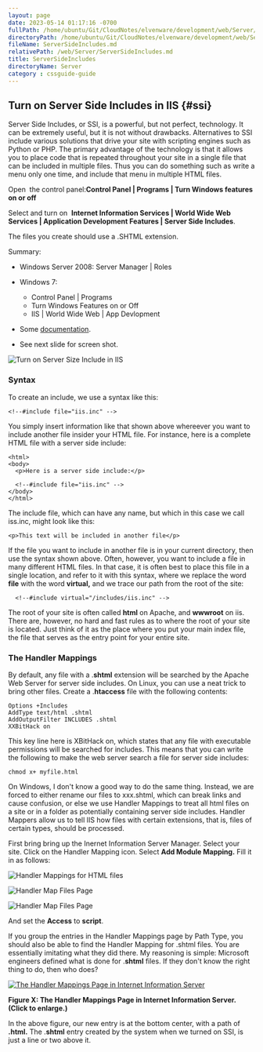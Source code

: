 ```yaml
---
layout: page
date: 2023-05-14 01:17:16 -0700
fullPath: /home/ubuntu/Git/CloudNotes/elvenware/development/web/Server/ServerSideIncludes.md
directoryPath: /home/ubuntu/Git/CloudNotes/elvenware/development/web/Server
fileName: ServerSideIncludes.md
relativePath: /web/Server/ServerSideIncludes.md
title: ServerSideIncludes
directoryName: Server
category : cssguide-guide
---
```


Turn on Server Side Includes in IIS {#ssi}
-----------------------------------

Server Side Includes, or SSI, is a powerful, but not perfect,
technology. It can be extremely useful, but it is not without drawbacks.
Alternatives to SSI include various solutions that drive your site with
scripting engines such as Python or PHP. The primary advantage of the
technology is that it allows you to place code that is repeated
throughout your site in a single file that can be included in multiple
files. Thus you can do something such as write a menu only one time, and
include that menu in multiple HTML files.

Open  the control panel:**Control Panel | Programs | Turn Windows
features on or off**

Select and turn on  **Internet Information Services | World Wide Web
Services | Application Development Features | Server Side Includes**.

The files you create should use a .SHTML extension.

Summary:

-   Windows Server 2008: Server Manager | Roles
-   Windows 7: 
    -   Control Panel | Programs 
    -   Turn Windows Features on or Off
    -   IIS | World Wide Web | App Devlopment

-   Some [documentation](http://www.iis.net/ConfigReference/system.webServer/serverSideInclude).
-   See next slide for screen shot.

![Turn on Server Size Include in IIS][tosinc]



### Syntax

To create an include, we use a syntax like this:

~~~~ {.code}
<!--#include file="iis.inc" -->
~~~~

You simply insert information like that shown above whereever you want
to include another file insider your HTML file. For instance, here is a
complete HTML file with a server side include:

~~~~ {.code}
<html>
<body>
  <p>Here is a server side include:</p>

  <!--#include file="iis.inc" -->
</body>
</html>
~~~~

The include file, which can have any name, but which in this case we
call iss.inc, might look like this:

~~~~ {.code}
<p>This text will be included in another file</p>
~~~~

If the file you want to include in another file is in your current
directory, then use the syntax shown above. Often, however, you want to
include a file in many different HTML files. In that case, it is often
best to place this file in a single location, and refer to it with this
syntax, where we replace the word **file** with the word **virtual,**
and we trace our path from the root of the site:

~~~~ {.code}
  <!--#include virtual="/includes/iis.inc" -->
~~~~

The root of your site is often called **html** on Apache, and
**wwwroot** on iis. There are, however, no hard and fast rules as to
where the root of your site is located. Just think of it as the place
where you put your main index file, the file that serves as the entry
point for your entire site.

### The Handler Mappings

By default, any file with a .**shtml** extension will be searched by the Apache
Web Server for server side includes. On Linux, you can use a neat trick
to bring other files. Create a .**htaccess** file with the following
contents:

~~~~ {.code}
Options +Includes
AddType text/html .shtml
AddOutputFilter INCLUDES .shtml
XXBitHack on
~~~~

This key line here is XBitHack on, which states that any file with
executable permissions will be searched for includes. This means that
you can write the following to make the web server search a file for
server side includes:

~~~~ {.code}
chmod x+ myfile.html
~~~~

On Windows, I don't know a good way to do the same thing. Instead, we
are forced to either rename our files to xxx.shtml, which can break
links and cause confusion, or else we use Handler Mappings to treat all
html files on a site or in a folder as potentially containing server
side includes. Handler Mappers allow us to tell IIS how files with
certain extensions, that is, files of certain types, should be
processed.

First bring bring up the Inernet Information Server Manager. Select your
site. Click on the Handler Mapping icon. Select **Add Module
Mapping.** Fill it in as follows:

![Handler Mappings for HTML files][hm1]

![Handler Map Files Page][hm2]

![Handler Map Files Page][hm3]

And set the **Access** to **script**.

If you group the entries in the Handler Mappings page by Path Type, you
should also be able to find the Handler Mapping for .shtml files. You
are essentially imitating what they did there. My reasoning is simple:
Microsoft engineers defined what is done for .**shtml** files. If they
don't know the right thing to do, then who does?

[![The Handler Mappings Page in Internet Information Server][hmsm4]][hm4]

**Figure X: The Handler Mappings Page in Internet Information Server.
(Click to enlarge.)**

In the above figure, our new entry is at the bottom center, with a path
of **.html.** The .**shtml** entry created by the system when we turned
on SSI, is just a line or two above it.

<!--       -->
<!-- Links -->
<!--       -->

[tosinc]: https://s3.amazonaws.com/s3bucket01.elvenware.com/dev-images/charlie-images/development/ServerSideInclude.png
[hmsm1]: https://s3.amazonaws.com/s3bucket01.elvenware.com/dev-images/charlie-images/development/HandlerMapping01Small.png
[hm1]: https://s3.amazonaws.com/s3bucket01.elvenware.com/dev-images/charlie-images/development/HandlerMapping01.png
[hmsm2]: https://s3.amazonaws.com/s3bucket01.elvenware.com/dev-images/charlie-images/development/HandlerMapping02Small.png
[hm2]: https://s3.amazonaws.com/s3bucket01.elvenware.com/dev-images/charlie-images/development/HandlerMapping02.png
[hmsm3]: https://s3.amazonaws.com/s3bucket01.elvenware.com/dev-images/charlie-images/development/HandlerMapping03Small.png
[hm3]: https://s3.amazonaws.com/s3bucket01.elvenware.com/dev-images/charlie-images/development/HandlerMapping03.png
[hmsm4]: https://s3.amazonaws.com/s3bucket01.elvenware.com/dev-images/charlie-images/development/HandlerMapping04Small.png
[hm4]: https://s3.amazonaws.com/s3bucket01.elvenware.com/dev-images/charlie-images/development/HandlerMapping04.png
